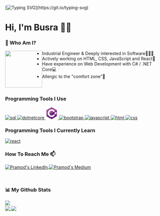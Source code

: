 
[![Typing SVG](https://readme-typing-svg.herokuapp.com/?lines=Your+Comfort+Zone+Will+Kill+You!)](https://git.io/typing-svg)

<h1>Hi, I'm Busra 👋🏻 </h1>

<h3 align="left">🙋 Who Am I? </h3>

<a href="https://github.com/sponsors/M0nica"><img align="left" width="120" height="120" src="https://github.com/M0nica/M0nica/blob/main/octomonica/m0nica-octocat-rotating.gif?raw=true"></a>
- Industrial Engineer & Deeply interested in Software👩🏻‍💻
- Actively working on HTML, CSS, JavaScript and React🚀
- Have experience on Web Development with C# / .NET Core💻
- Allergic to the "comfort zone"👻

<br/>
<h3 align="left">Programming Tools I Use</h3>
<p align="left"> <a href="https://www.w3schools.com/sql/" target="_blank"> <img src="https://image.flaticon.com/icons/png/512/541/541499.png" alt="sql" width="40" height="40"/> </a> <a href="https://docs.microsoft.com/en-us/aspnet/core/introduction-to-aspnet-core?view=aspnetcore-5.0" target="_blank"> <img src="https://upload.wikimedia.org/wikipedia/commons/thumb/e/ee/.NET_Core_Logo.svg/2048px-.NET_Core_Logo.svg.png" alt="dotnetcore" width="40" height="40"/>  </a>  <a href="https://www.w3schools.com/cs/" target="_blank"> <img src="https://raw.githubusercontent.com/devicons/devicon/master/icons/csharp/csharp-original.svg" alt="csharp" width="40" height="40"/>  </a>  <a href="https://getbootstrap.com" target="_blank"> <img src="https://img.icons8.com/color/452/bootstrap.png" alt="bootstrap" width="40" height="40"/> </a>  <a href="https://www.w3schools.com/html/" target="_blank"> <img src="https://www.vectorlogo.zone/logos/javascript/javascript-ar21.svg" alt="javascript" width="50" height="40"/>  </a>   <a href="https://www.w3schools.com/html/" target="_blank"> <img src="https://www.vectorlogo.zone/logos/w3_html5/w3_html5-ar21.svg" alt="html" width="40" height="40"/>  </a> <a href="https://www.w3schools.com/html/" target="_blank"> <img src="https://www.vectorlogo.zone/logos/w3_css/w3_css-ar21.svg" alt="css" width="40" height="40"/>  </a>  

<h3 align="left">Programming Tools I Currently Learn</h3>
<p align="left"> <a href="https://www.w3schools.com/react/default.asp" target="_blank"> <img src="https://www.vectorlogo.zone/logos/reactjs/reactjs-ar21.svg" alt="react" width="60" height="40"/></a> 

<h3 align="left">How To Reach Me 📫 </h3>
<p align="left"> <a href="https://www.linkedin.com/in/busragayret/">
<img align="center" alt="Pramod's LinkedIn" width="30px" src="https://img.icons8.com/ios/40/000000/linkedin-circled--v4.png" />  <a href="https://https://medium.com/@busragayrett/"> <img align="center" alt="Pramod's Medium" width="30px" src="https://img.icons8.com/ios/40/000000/medium-monogram--v2.png" /> </a>
</p>
</br>
<h3> 📊 My Github Stats </h3>
<div>
<img height="165em" align="center" src="https://github-readme-stats.vercel.app/api?username=busragayret&show_icons=true&theme=radical" />
</div>
<a href="https://git.io/streak-stats">
  <img height="165em" align="center" src="https://github-readme-streak-stats.herokuapp.com?user=busragayret&theme=radical&date_format=j%20M%5B%20Y%5D" />
</a>
<a href="https://github.com/anuraghazra/github-readme-stats">
  <img height="165em" align="center" src="https://github-readme-stats.vercel.app/api/top-langs/?username=busragayret&layout=compact&theme=radical" />
</a>
</div>

<!--
![Languages](https://github-readme-stats.vercel.app/api/top-langs/?username=busragayret&layout=compact&theme=dark)
